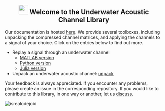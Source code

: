<h2 align="center"><img src = "https://raw.githubusercontent.com/MartinHeinz/MartinHeinz/master/wave.gif" width = 30px> Welcome to the Underwater Acoustic Channel Library </h2>

Our documentation is hosted [here](https://uwa-channels.github.io). We provide several toolboxes, including unpacking the compressed channel matrices, and applying the channels to a signal of your choice. Click on the entries below to find out more.

* Replay a signal through an underwater channel
  * [MATLAB version](https://github.com/uwa-channels/replay)
  * [Python version](https://github.com/uwa-channels/replay_python)
  * [Julia version](https://github.com/org-arl/UnderwaterAcoustics.jl)
* Unpack an underwater acoustic channel: [unpack](https://github.com/uwa-channels/unpack)

Your feedback is always appreciated. If you encounter any problems, please create an issue in the corresponding repository. If you would like to contribute to this library, in one way or another, let us [discuss](https://github.com/orgs/uwa-channels/discussions).

<p align="left"> <img src="https://komarev.com/ghpvc/?username=uwa-channels&label=Profile%20views&color=0e75b6&style=flat" alt="isrealodejobi" /></p>
